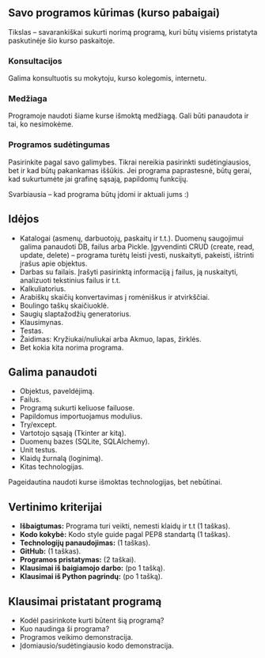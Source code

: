 ## Savo programos kūrimas (kurso pabaigai)

Tikslas – savarankiškai sukurti norimą programą, kuri būtų visiems pristatyta paskutinėje šio kurso paskaitoje.

### Konsultacijos

Galima konsultuotis su mokytoju, kurso kolegomis, internetu.

### Medžiaga

Programoje naudoti šiame kurse išmoktą medžiagą. Gali būti panaudota ir tai, ko nesimokėme.

### Programos sudėtingumas

Pasirinkite pagal savo galimybes. Tikrai nereikia pasirinkti sudėtingiausios, bet ir kad būtų pakankamas iššūkis. Jei programa paprastesnė, būtų gerai, kad sukurtumėte jai grafinę sąsają, papildomų funkcijų.

Svarbiausia – kad programa būtų įdomi ir aktuali jums :)

## Idėjos

- Katalogai (asmenų, darbuotojų, paskaitų ir t.t.). Duomenų saugojimui galima panaudoti DB, failus arba Pickle. Įgyvendinti CRUD (create, read, update, delete) – programa turėtų leisti įvesti, nuskaityti, pakeisti, ištrinti įrašus apie objektus.
- Darbas su failais. Įrašyti pasirinktą informaciją į failus, ją nuskaityti, analizuoti tekstinius failus ir t.t.
- Kalkuliatorius.
- Arabiškų skaičių konvertavimas į romėniškus ir atvirkščiai.
- Boulingo taškų skaičiuoklė.
- Saugių slaptažodžių generatorius.
- Klausimynas.
- Testas.
- Žaidimas: Kryžiukai/nuliukai arba Akmuo, lapas, žirklės.
- Bet kokia kita norima programa.

## Galima panaudoti

- Objektus, paveldėjimą.
- Failus.
- Programą sukurti keliuose failuose.
- Papildomus importuojamus modulius.
- Try/except.
- Vartotojo sąsają (Tkinter ar kitą).
- Duomenų bazes (SQLite, SQLAlchemy).
- Unit testus.
- Klaidų žurnalą (loginimą).
- Kitas technologijas.

Pageidautina naudoti kurse išmoktas technologijas, bet nebūtinai.

## Vertinimo kriterijai

- **Išbaigtumas:** Programa turi veikti, nemesti klaidų ir t.t (1 taškas).
- **Kodo kokybė:** Kodo style guide pagal PEP8 standartą (1 taškas).
- **Technologijų panaudojimas:** (1 taškas).
- **GitHub:** (1 taškas).
- **Programos pristatymas:** (2 taškai).
- **Klausimai iš baigiamojo darbo:** (po 1 tašką).
- **Klausimai iš Python pagrindų:** (po 1 tašką).

## Klausimai pristatant programą

- Kodėl pasirinkote kurti būtent šią programą?
- Kuo naudinga ši programa?
- Programos veikimo demonstracija.
- Įdomiausio/sudėtingiausio kodo demonstracija.
